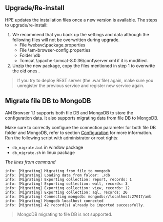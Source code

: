 ## Upgrade/Re-install

HPE updates the installation files once a new version is available. The steps to upgrade/re-install:

1. We recommend that you back up the settings and data although the following files will not be overwritten during upgrade.
    - File <am-browser-rest>\websvc\package.properties
    - File <am-browser>\am-browser-config.properties
    - Folder <am-browser>\db
    - Tomcat <am-browser-rest>\apache-tomcat-8.0.36\conf\server.xml if it is modified.
1. Unzip the new package, copy the files mentioned in step 1 to overwrite the old ones .

> If you try to deploy REST server (the .war file) again, make sure you unregister the previous service and register new service again.

## Migrate file DB to MongoDB

AM Browser 1.1 supports both file DB and MongoDB to store the configuration data. It also supports migrating data from file DB to MongoDB.

Make sure to correctly configure the connection parameter for both file DB folder and MongoDB, refer to section [Configuration](configuration/#database-configuration) for more information. Run the following script with administrator or root rights:

- `db_migrate.bat` in window package
- `db_migrate.sh` in linux package

*The lines from command*
```
info: [Migrating] Migrating from file to mongodb
info: [Migrating] Loading data from folder: ./db
info: [Migrating] Exporting collection: report, records: 1
info: [Migrating] Exporting collection: wall, records: 3
info: [Migrating] Exporting collection: view, records: 12
info: [Migrating] Exporting collection: aql, records: 26
info: [Migrating] Connecting mongodb: mongodb://localhost:27017/amb
info: [Migrating] Mongodb localhost connected
info: [Migrating] 42 record(s) already be imported successfully.
```

> MongoDB migrating to file DB is not supported.
